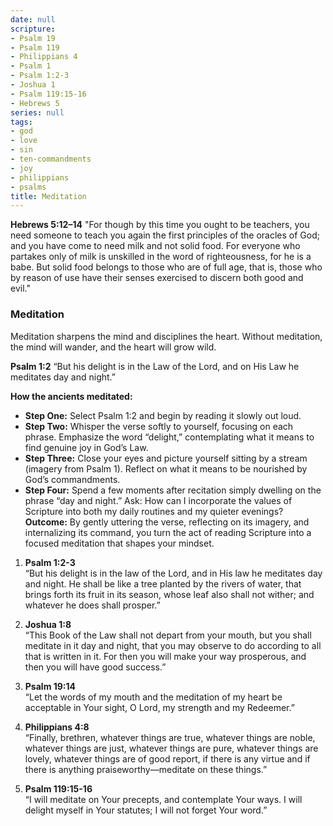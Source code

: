 ```yaml
---
date: null
scripture:
- Psalm 19
- Psalm 119
- Philippians 4
- Psalm 1
- Psalm 1:2-3
- Joshua 1
- Psalm 119:15-16
- Hebrews 5
series: null
tags:
- god
- love
- sin
- ten-commandments
- joy
- philippians
- psalms
title: Meditation
---
```




**Hebrews 5:12–14**
"For though by this time you ought to be teachers, you need someone to teach you again the first principles of the oracles of God; and you have come to need milk and not solid food. For everyone who partakes only of milk is unskilled in the word of righteousness, for he is a babe. But solid food belongs to those who are of full age, that is, those who by reason of use have their senses exercised to discern both good and evil."

### Meditation

Meditation sharpens the mind and disciplines the heart. Without meditation, the mind will wander, and the heart will grow wild.


**Psalm 1:2**
“But his delight is in the Law of the Lord, and on His Law he meditates day and night.”  

**How the ancients meditated:**

- **Step One:** Select Psalm 1:2 and begin by reading it slowly out loud.
- **Step Two:** Whisper the verse softly to yourself, focusing on each phrase. Emphasize the word “delight,” contemplating what it means to find genuine joy in God’s Law.
- **Step Three:** Close your eyes and picture yourself sitting by a stream (imagery from Psalm 1). Reflect on what it means to be nourished by God’s commandments.
- **Step Four:** Spend a few moments after recitation simply dwelling on the phrase “day and night.” Ask: How can I incorporate the values of Scripture into both my daily routines and my quieter evenings?  
    **Outcome:** By gently uttering the verse, reflecting on its imagery, and internalizing its command, you turn the act of reading Scripture into a focused meditation that shapes your mindset.
    

1. **Psalm 1:2-3**  
    “But his delight is in the law of the Lord, and in His law he meditates day and night. He shall be like a tree planted by the rivers of water, that brings forth its fruit in its season, whose leaf also shall not wither; and whatever he does shall prosper.”  
    
2. **Joshua 1:8**  
    “This Book of the Law shall not depart from your mouth, but you shall meditate in it day and night, that you may observe to do according to all that is written in it. For then you will make your way prosperous, and then you will have good success.” 
    
3. **Psalm 19:14**  
    “Let the words of my mouth and the meditation of my heart be acceptable in Your sight, O Lord, my strength and my Redeemer.” 
    
4. **Philippians 4:8**  
    “Finally, brethren, whatever things are true, whatever things are noble, whatever things are just, whatever things are pure, whatever things are lovely, whatever things are of good report, if there is any virtue and if there is anything praiseworthy—meditate on these things.”  
    
5. **Psalm 119:15-16**  
    “I will meditate on Your precepts, and contemplate Your ways. I will delight myself in Your statutes; I will not forget Your word.”  